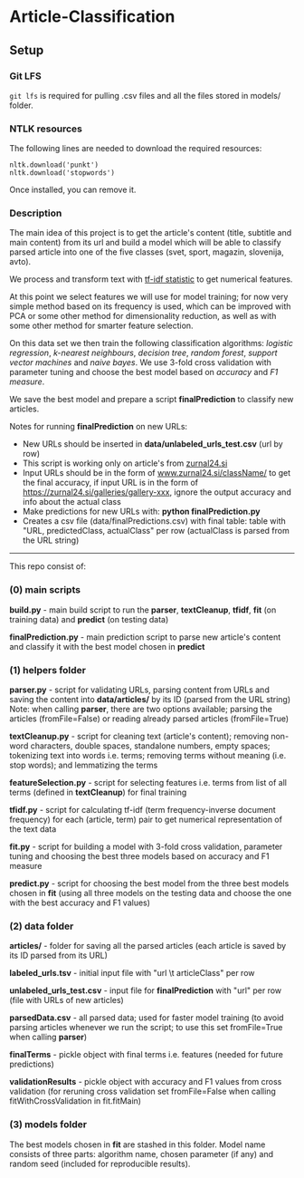 # Article-Classification


## Setup

### Git LFS
`git lfs` is required for pulling .csv files and all the files stored in models/ folder.

### NTLK resources
The following lines are needed to download the required resources:

```
nltk.download('punkt')
nltk.download('stopwords')
``` 

Once installed, you can remove it.


### Description

The main idea of this project is to get the article's content (title, subtitle and main content) from its url and build a model which will be able to classify 
parsed article into one of the five classes (svet, sport, magazin, slovenija, avto). 

We process and transform text with [tf-idf statistic](https://en.wikipedia.org/wiki/Tf%E2%80%93idf) to get numerical features. 

At this point we select features we will use for model training; 
for now very simple method based on its frequency is used, which can be improved with PCA or some other method for dimensionality reduction, as well as with 
some other method for smarter feature selection.

On this data set we then train the following classification algorithms: *logistic regression*, *k-nearest neighbours*, *decision tree*, *random forest*, 
*support vector machines* and *naive bayes*. We use 3-fold cross validation with parameter tuning and choose the best model based on *accuracy* and *F1 measure*.

We save the best model and prepare a script **finalPrediction** to classify new articles.

Notes for running **finalPrediction** on new URLs:

- New URLs should be inserted in **data/unlabeled_urls_test.csv** (url by row)
- This script is working only on article's from [zurnal24.si](https://www.zurnal24.si/)
- Input URLs should be in the form of www.zurnal24.si/className/ to get the final accuracy,
if input URL is in the form of https://zurnal24.si/galleries/gallery-xxx, ignore the output accuracy and
info about the actual class  
- Make predictions for new URLs with: **python finalPrediction.py**
- Creates a csv file (data/finalPredictions.csv) with final table: table with "URL, predictedClass, actualClass" per row (actualClass is parsed from the URL string)


------------------------------------------------------------------------------------------------------------------------------------------------------------

This repo consist of:

### (0) main scripts

**build.py** - main build script to run the **parser**, **textCleanup**, **tfidf**, **fit** (on training data) and **predict** (on testing data)

**finalPrediction.py** - main prediction script to parse new article's content and classify it with the best model chosen in **predict** 


### (1) helpers folder

**parser.py** - script for validating URLs, parsing content from URLs and saving the content into **data/articles/** by its ID (parsed from the URL string)
Note: when calling **parser**, there are two options available; parsing the articles (fromFile=False) or reading already parsed articles (fromFile=True)

**textCleanup.py** - script for cleaning text (article's content); removing non-word characters, double spaces, standalone numbers, 
empty spaces; tokenizing text into words i.e. terms; removing terms without meaning (i.e. stop words); and lemmatizing the terms

**featureSelection.py** - script for selecting features i.e. terms from list of all terms (defined in **textCleanup**) for final training

**tfidf.py** - script for calculating tf-idf (term frequency-inverse document frequency) for each (article, term) pair to get numerical representation 
of the text data

**fit.py** - script for building a model with 3-fold cross validation, parameter tuning and choosing the best three models based on accuracy and F1 measure

**predict.py** - script for choosing the best model from the three best models chosen in **fit** (using all three models on the testing data and choose the one 
with the best accuracy and F1 values)


### (2) data folder

**articles/** - folder for saving all the parsed articles (each article is saved by its ID parsed from its URL)

**labeled_urls.tsv** - initial input file with "url \t articleClass" per row

**unlabeled_urls_test.csv** - input file for **finalPrediction** with "url" per row (file with URLs of new articles)

**parsedData.csv** - all parsed data; used for faster model training (to avoid parsing articles whenever we run the script; 
to use this set fromFile=True when calling **parser**)

**finalTerms** - pickle object with final terms i.e. features (needed for future predictions)

**validationResults** - pickle object with accuracy and F1 values from cross validation (for reruning cross validation set fromFile=False when
calling fitWithCrossValidation in fit.fitMain)


### (3) models folder

The best models chosen in **fit** are stashed in this folder. Model name consists of three parts: 
algorithm name, chosen parameter (if any) and random seed (included for reproducible results).
